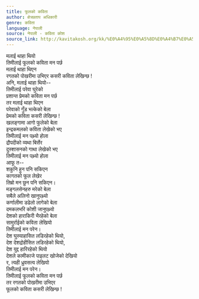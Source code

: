 ```yaml
---
title: फूलको कविता
author: क्षेत्रप्रताप अधिकारी
genre: कविता
language: नेपाली
source: नेपाली - कविता कोश
source_link: http://kavitakosh.org/kk/%E0%A4%95%E0%A5%8D%E0%A4%B7%E0%A5%87%E0%A4%A4%E0%A5%8D%E0%A4%B0%E0%A4%AA%E0%A5%8D%E0%A4%B0%E0%A4%A4%E0%A4%BE%E0%A4%AA_%E0%A4%85%E0%A4%A7%E0%A4%BF%E0%A4%95%E0%A4%BE%E0%A4%B0%E0%A5%80
---
```


मलाई थाहा थियो  
तिमीलाई फूलको कविता मन पर्छ  
मलाई थाहा थिएन  
रगतको पोखरीमा उभिएर कसरी कविता लेखिन्छ !  
अनि, मलाई थाहा थियो--  
तिमीलाई परेवा घुरेको  
प्रशान्त प्रेमको कविता मन पर्छ  
तर मलाई थाहा थिएन  
परेवाको गुँड भत्केको बेला  
प्रेमको कविता कसरी लेखिन्छ !  
खलङ्गामा आगो फुलेको बेला  
इन्द्रकमलको कविता लेखेको भए  
तिमीलाई मन पथ्र्यो होला  
द्रौपदीको व्यथा बिर्सेर  
दुस्शासनको गाथा लेखेको भए  
तिमीलाई मन पथ्र्यो होला  
आफू त--  
शकुनि हुन पनि सकिएन  
कागतको फूल लेखेर  
तिम्रो मन छुन पनि सकिएन।  
मङ्गलसेनहरु मरेको बेला  
सबैले अलिनो खानुपथ्र्यो  
कर्णालीमा डढेलो लागेको बेला  
दमकलभरि कोशी जानुपथ्र्यो  
देशको हाराकिरी भैरहेको बेला  
सामुर्राईको कविता लेखियो  
तिमीलाई मन परेन।  
देश घुस्याहासित लडिरहेको थियो,  
देश देशद्रोहीसित लडिरहेको थियो,  
देश युद्द हारिरहेको थियो  
देशले कामीकाजे पाइलट खोजेको देखियो  
र, त्यही ध्रुवसत्य लेखियो  
तिमीलाई मन परेन।  
तिमीलाई फूलको कविता मन पर्छ  
तर रगतको पोखरीमा उभिएर  
फूलको कविता कसरी लेखिन्छ !
